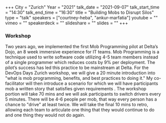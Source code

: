 +++
City = "Zurich"
Year = "2021"
talk_date = "2021-09-07"
talk_start_time = "14:30"
talk_end_time = "16:30"
title = "Building Mobs to Disrupt Silos"
type = "talk"
speakers = ["courtney-heba", "ankur-marfatia"]
youtube = ""
vimeo = ""
speakerdeck = ""
slideshare = ""
slides = ""
+++

### Workshop

Two years ago, we implemented the first Mob Programming pilot at Delta’s Dojo, an 8 week immersive experience for IT teams. Mob Programming is a technique used to write software code utilizing 4-5 team members instead of a single programmer which reduces costs by 9% per deployment. The pilot’s success has led this practice to be mainstream at Delta. For the DevOps Days Zurich workshop, we will give a 20 minute introduction into "what is mob programming, benefits, and best practices to doing it." My co-facilitator will then introduce a scenario for which we will have participants mob a written story that satisfies given requirements . The workshop portion will take 70 mins and we will ask participants to switch drivers every 5 minutes. There will be 4-6 people per mob, that way every person has a chance to "drive" at least twice. We will take the final 10 mins to retro, allowing each team to articulate one thing that they would continue to do and one thing they would not do again.